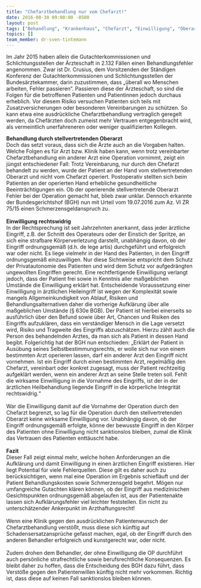 ```yaml
---
title: "Chefarztbehandlung nur vom Chefarzt!"
date: 2016-08-30 09:00:00 -0500
layout: post
tags: ["Behandlung", "Krankenhaus", "Chefarzt", "Einwilligung", "Oberarzt", "Rechtswidrig", "Konsequenzen", "Schadensersatz"]
topics: []
team_member: dr-sven-tintemann
---
```


Im Jahr 2015 haben allein die Gutachterkommissionen und Schlichtungsstellen der Ärzteschaft in 2.132 Fällen einen Behandlungsfehler angenommen. Zwar ist Dr. Crusius, dem Vorsitzenden der Ständigen Konferenz der Gutachterkommissionen und Schlichtungsstellen der Bundesärztekammer, darin zuzustimmen, dass „überall wo Menschen arbeiten, Fehler passieren“. Passieren diese der Ärzteschaft, so sind die Folgen für die betroffenen Patienten und Patientinnen jedoch durchaus erheblich. Vor diesem Risiko versuchen Patienten sich teils mit Zusatzversicherungen oder besonderen Vereinbarungen zu schützen. So kann etwa eine ausdrückliche Chefarztbehandlung vertraglich geregelt werden, da Chefärzten doch zumeist mehr Vertrauen entgegenbracht wird, als vermeintlich unerfahreneren oder weniger qualifizierten Kollegen.&nbsp;

**Behandlung durch stellvertretenden Oberarzt**  
Doch das setzt voraus, dass sich die Ärzte auch an die Vorgaben halten. Welche Folgen es für Arzt bzw. Klinik haben kann, wenn trotz vereinbarter Chefarztbehandlung ein anderer Arzt eine Operation vornimmt, zeigt ein jüngst entschiedener Fall: Trotz Vereinbarung, nur durch den Chefarzt behandelt zu werden, wurde der Patient an der Hand vom stellvertretenden Oberarzt und nicht vom Chefarzt operiert. Postoperativ stellten sich beim Patienten an der operierten Hand erhebliche gesundheitliche Beeinträchtigungen ein. Ob der operierende stellvertretende Oberarzt Fehler bei der Operation gemacht hat, blieb zwar unklar. Dennoch erkannte der Bundesgerichtshof (BGH) nun mit Urteil vom 19.07.2016 zum Az. VI ZR 75/15 einen Schmerzensgeldanspruch zu.  
 &nbsp;  
**Einwilligung rechtswidrig**  
In der Rechtsprechung ist seit Jahrzehnten anerkannt, dass jeder ärztliche Eingriff, z.B. der Schnitt des Operateurs oder der Einstich der Spritze, an sich eine strafbare Körperverletzung darstellt, unabhängig davon, ob der Eingriff ordnungsgemäß (d.h. de lege artis) durchgeführt und erfolgreich war oder nicht. Es liege vielmehr in der Hand des Patienten, in den Eingriff ordnungsgemäß einzuwilligen. Nur diese Sichtweise entspricht dem Schutz der Privatautonomie des Patienten und wird dem Schutz vor aufgedrängten ungewollten Eingriffen gerecht. Eine rechtfertigende Einwilligung verlangt jedoch, dass der Patient frei sowie in Kenntnis aller maßgeblichen Umstände die Einwilligung erklärt hat. Entscheidende Voraussetzung einer Einwilligung in ärztlichen Heileingriff ist wegen der Komplexität sowie mangels Allgemeinkundigkeit von Ablauf, Risiken und Behandlungsalternativen daher die vorherige Aufklärung über alle maßgeblichen Umstände (§ 630e BGB). Der Patient ist hierbei einerseits so ausführlich über den Befund sowie über Art, Chancen und Risiken des Eingriffs aufzuklären, dass ein verständiger Mensch in die Lage versetzt wird, Risiko und Tragweite des Eingriffs abzuschätzen. Hierzu zählt auch die Person des behandelnden Arztes, da man sich als Patient in dessen Hand begibt. Folgerichtig hat der BGH nun entschieden: „Erklärt der Patient in Ausübung seines Selbstbestimmungsrechts, er wolle sich nur von einem bestimmten Arzt operieren lassen, darf ein anderer Arzt den Eingriff nicht vornehmen. Ist ein Eingriff durch einen bestimmten Arzt, regelmäßig den Chefarzt, vereinbart oder konkret zugesagt, muss der Patient rechtzeitig aufgeklärt werden, wenn ein anderer Arzt an seine Stelle treten soll. Fehlt die wirksame Einwilligung in die Vornahme des Eingriffs, ist der in der ärztlichen Heilbehandlung liegende Eingriff in die körperliche Integrität rechtswidrig.“  
 &nbsp;  
 War die Einwilligung damit auf die Vornahme der Operation durch den Chefarzt begrenzt, so lag für die Operation durch den stellvertretenden Oberarzt keine wirksame Einwilligung vor. Unabhängig davon, ob der Eingriff ordnungsgemäß erfolgte, könne der bewusste Eingriff in den Körper des Patienten ohne Einwilligung nicht sanktionslos bleiben, zumal die Klinik das Vertrauen des Patienten enttäuscht habe.  
 &nbsp;  
**Fazit**  
 Dieser Fall zeigt einmal mehr, welche hohen Anforderungen an die Aufklärung und damit Einwilligung in einen ärztlichen Eingriff existieren. Hier liegt Potential für viele Fehlerquellen. Diese gilt es daher auch zu berücksichtigen, wenn mal eine Operation im Ergebnis schiefläuft und der Patient Behandlungskosten sowie Schmerzensgeld begehrt. Mögen nur umfangreiche Gutachten klären können, ob der Eingriff aus medizinischen Gesichtspunkten ordnungsgemäß abgelaufen ist, aus der Patientenakte lassen sich Aufklärungsfehler viel leichter feststellen. Ein nicht zu unterschätzender Ankerpunkt im Arzthaftungsrecht!  
 &nbsp;  
 Wenn eine Klinik gegen den ausdrücklichen Patientenwunsch der Chefarztbehandlung verstößt, muss diese sich künftig auf Schadensersatzansprüche gefasst machen, egal, ob der Eingriff durch den anderen Behandler erfolgreich und kunstgerecht war, oder nicht.   
 &nbsp;  
 Zudem drohen dem Behandler, der ohne Einwilligung die OP durchführt auch persönliche strafrechtliche sowie berufsrechtliche Konsequenzen. Es bleibt daher zu hoffen, dass die Entscheidung des BGH dazu führt, dass Verstöße gegen den Patientenwillen künftig nicht mehr vorkommen. Richtig ist, dass diese auf keinen Fall sanktionslos bleiben können.

